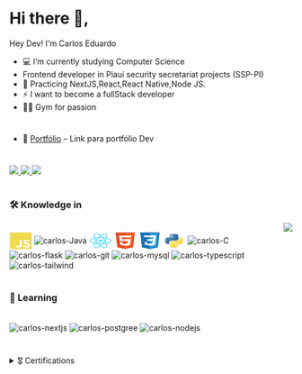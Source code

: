 # Hi there 👋, 
Hey Dev! I'm Carlos Eduardo

- 💻 I’m currently studying Computer Science
- Frontend developer in Piauí security secretariat projects (SSP-PI)
- 🔭 Practicing NextJS,React,React Native,Node JS.
- ⚡ I want to become a fullStack developer
- 🏋️‍♂️ Gym for passion
  
#
- 🔗 [Portfólio](https://carloseduardo-hub.github.io/Portfolio_Dev/) – Link para portfólio Dev

#
<a href="https://github.com/carlosEduardo-hub">
   <img height="180em" src="https://github-readme-stats.vercel.app/api?username=carlosEduardo-hub&show_icons=true&theme=radical&include_all_commits=true&count_private=true"/>
</a>
<a href="https://github.com/carlosEduardo-hub">
   <img height="180em" src="https://github-readme-stats.vercel.app/api/top-langs/?username=carlosEduardo-hub&layout=compact&langs_count=7&theme=radical"/>
</a>
<a href="https://github.com/carlosEduardo-hub">
  <img src="https://github-profile-summary-cards.vercel.app/api/cards/profile-details?username=carlosEduardo-hub&theme=radical"/>
</a>

#
### 🛠 Knowledge in
<img align="right" src="https://media0.giphy.com/media/VTtANKl0beDFQRLDTh/giphy.gif?cid=ecf05e47vgxjiggydghkya94vwy1a4d0iufzcoskcv18iuu0&ep=v1_gifs_search&rid=giphy.gif&ct=g" height="230"/>
<div style="display: inline_block"><br>
  <img align="center" alt="carlos-Js" height="30" width="40" src="https://raw.githubusercontent.com/devicons/devicon/master/icons/javascript/javascript-plain.svg">
  <img align="center" alt="carlos-Java" height="30" width="40" 
       src="https://cdn.jsdelivr.net/gh/devicons/devicon/icons/java/java-original-wordmark.svg">
  <img align="center" alt="carlos-React" height="30" width="40" src="https://raw.githubusercontent.com/devicons/devicon/master/icons/react/react-original.svg">
  <img align="center" alt="carlos-HTML" height="30" width="40" src="https://raw.githubusercontent.com/devicons/devicon/master/icons/html5/html5-original.svg">
  <img align="center" alt="carlos-CSS" height="30" width="40" src="https://raw.githubusercontent.com/devicons/devicon/master/icons/css3/css3-original.svg">
  <img align="center" alt="carlos-Python" height="30" width="40" src="https://raw.githubusercontent.com/devicons/devicon/master/icons/python/python-original.svg">
  <img align="center" alt="carlos-C" height="30" width="40" src="https://cdn.jsdelivr.net/gh/devicons/devicon/icons/c/c-original.svg">
  <img align="center" alt="carlos-flask" height="30" width="40" src="https://cdn.jsdelivr.net/gh/devicons/devicon/icons/flask/flask-original-wordmark.svg">
  <img align="center" alt="carlos-git" height="30" width="40" src="https://cdn.jsdelivr.net/gh/devicons/devicon/icons/git/git-original.svg">
  <img align="center" alt="carlos-mysql" height="30" width="40" src="https://cdn.jsdelivr.net/gh/devicons/devicon/icons/mysql/mysql-original.svg">
  <img align="center" alt="carlos-typescript" height="30" width="40" src="https://cdn.jsdelivr.net/gh/devicons/devicon@latest/icons/typescript/typescript-original.svg">
  <img align="center" alt="carlos-tailwind" height="30" width="40" src="https://cdn.jsdelivr.net/gh/devicons/devicon@latest/icons/tailwindcss/tailwindcss-original.svg" />
          
</div>

#
### 🧠 Learning
<div style="display: inline_block"><br>

  
  <img align="center" alt="carlos-nextjs" height="30" width="40" src="https://cdn.jsdelivr.net/gh/devicons/devicon@latest/icons/nextjs/nextjs-original.svg" />
          
       
  <img align="center" alt="carlos-postgree" height="30" width="40" src="https://cdn.jsdelivr.net/gh/devicons/devicon@latest/icons/postgresql/postgresql-original.svg">    
            
  <img align="center" alt="carlos-nodejs" height="30" width="40" src="https://cdn.jsdelivr.net/gh/devicons/devicon@latest/icons/nodejs/nodejs-original-wordmark.svg">
                  
</div>

#
<div align="center">
 <div align="left">
  <details>
   <summary>🎖️ Certifications</summary>
   <ul>
    <li>Certificado Maratona-premiada Kenzie Academy</li>
    <li>Certificado_PROEX Introdução a Git e ao Github</li>
     <li>Certificado_PROEX Introdução à programação com Python</li>
     <li>Certificado de participação do seminário Hardware Livre Brasil-Espanha</li>
   </ul>
  </details>
 </div>
</div>



<!-- ![Snake animation](https://github.com/carlosEduardo-hub/carlosEduardo-hub/blob/output/github-contribution-grid-snake.svg) -->

<!--
**carlosEduardo-hub/carlosEduardo-hub** is a ✨ _special_ ✨ repository because its `README.md` (this file) appears on your GitHub profile.

Here are some ideas to get you started:

- 🔭 I’m currently working on ...
- 🌱 I’m currently learning ...
- 👯 I’m looking to collaborate on ...
- 🤔 I’m looking for help with ...
- 💬 Ask me about ...
- 📫 How to reach me: ...
- 😄 Pronouns: ...
- ⚡ Fun fact: ...
-->
